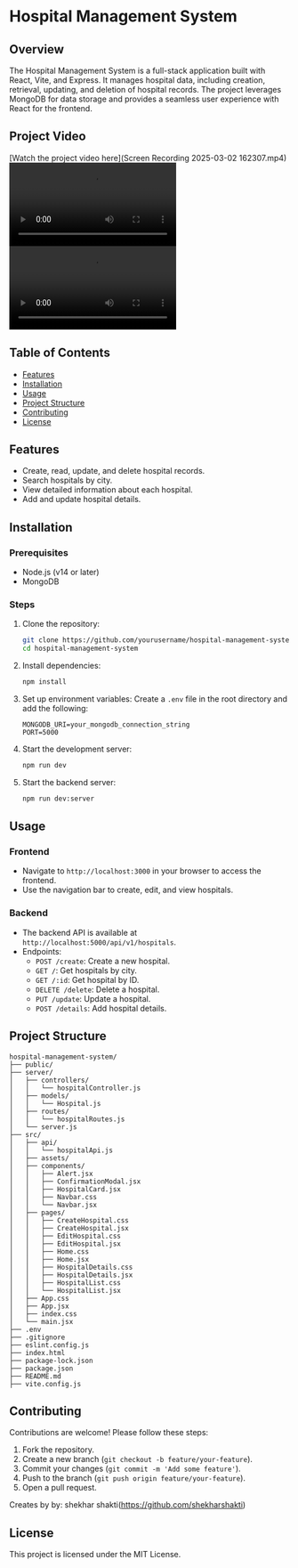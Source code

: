 # Hospital Management System

## Overview
The Hospital Management System is a full-stack application built with React, Vite, and Express. It manages hospital data, including creation, retrieval, updating, and deletion of hospital records. The project leverages MongoDB for data storage and provides a seamless user experience with React for the frontend.

## Project Video
[Watch the project video here](Screen Recording 2025-03-02 162307.mp4)
<video controls src="Screen Recording 2025-03-02 162307.mp4" title="Title"></video>
<video controls src="Screen Recording 2025-03-02 162307.mp4" title="Title"></video>

## Table of Contents
- [Features](#features)
- [Installation](#installation)
- [Usage](#usage)
- [Project Structure](#project-structure)
- [Contributing](#contributing)
- [License](#license)

## Features
- Create, read, update, and delete hospital records.
- Search hospitals by city.
- View detailed information about each hospital.
- Add and update hospital details.

## Installation
### Prerequisites
- Node.js (v14 or later)
- MongoDB

### Steps
1. Clone the repository:
   ```bash
   git clone https://github.com/yourusername/hospital-management-system.git
   cd hospital-management-system
   ```

2. Install dependencies:
   ```bash
   npm install
   ```

3. Set up environment variables:
   Create a `.env` file in the root directory and add the following:
   ```
   MONGODB_URI=your_mongodb_connection_string
   PORT=5000
   ```

4. Start the development server:
   ```bash
   npm run dev
   ```

5. Start the backend server:
   ```bash
   npm run dev:server
   ```

## Usage
### Frontend
- Navigate to `http://localhost:3000` in your browser to access the frontend.
- Use the navigation bar to create, edit, and view hospitals.

### Backend
- The backend API is available at `http://localhost:5000/api/v1/hospitals`.
- Endpoints:
  - `POST /create`: Create a new hospital.
  - `GET /`: Get hospitals by city.
  - `GET /:id`: Get hospital by ID.
  - `DELETE /delete`: Delete a hospital.
  - `PUT /update`: Update a hospital.
  - `POST /details`: Add hospital details.

## Project Structure
```
hospital-management-system/
├── public/
├── server/
│   ├── controllers/
│   │   └── hospitalController.js
│   ├── models/
│   │   └── Hospital.js
│   ├── routes/
│   │   └── hospitalRoutes.js
│   └── server.js
├── src/
│   ├── api/
│   │   └── hospitalApi.js
│   ├── assets/
│   ├── components/
│   │   ├── Alert.jsx
│   │   ├── ConfirmationModal.jsx
│   │   ├── HospitalCard.jsx
│   │   ├── Navbar.css
│   │   └── Navbar.jsx
│   ├── pages/
│   │   ├── CreateHospital.css
│   │   ├── CreateHospital.jsx
│   │   ├── EditHospital.css
│   │   ├── EditHospital.jsx
│   │   ├── Home.css
│   │   ├── Home.jsx
│   │   ├── HospitalDetails.css
│   │   ├── HospitalDetails.jsx
│   │   ├── HospitalList.css
│   │   └── HospitalList.jsx
│   ├── App.css
│   ├── App.jsx
│   ├── index.css
│   └── main.jsx
├── .env
├── .gitignore
├── eslint.config.js
├── index.html
├── package-lock.json
├── package.json
├── README.md
├── vite.config.js
```

## Contributing
Contributions are welcome! Please follow these steps:
1. Fork the repository.
2. Create a new branch (`git checkout -b feature/your-feature`).
3. Commit your changes (`git commit -m 'Add some feature'`).
4. Push to the branch (`git push origin feature/your-feature`).
5. Open a pull request.

Creates by by: shekhar shakti(https://github.com/shekharshakti)

## License
This project is licensed under the MIT License.
